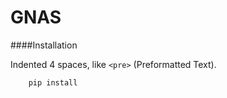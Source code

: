 # GNAS



####Installation

Indented 4 spaces, like `<pre>` (Preformatted Text).
```javascript
    pip install
```
